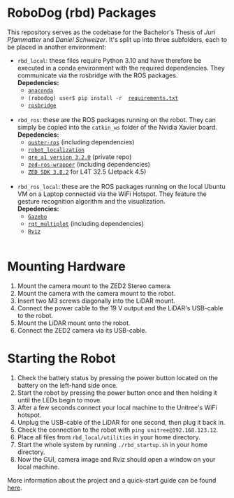 # RoboDog (rbd) Packages
This repository serves as the codebase for the Bachelor's Thesis of *Juri Pfammatter* and *Daniel Schweizer*. It's split up into three subfolders, each to be placed in another environment: 
* `rbd_local`: these files require Python 3.10 and have therefore be executed in a conda environment with the required dependencies. They communicate via the rosbridge with the ROS packages.  <br>
**Depedencies:**
    * [`anaconda`](https://repo.anaconda.com/archive/Anaconda3-2023.03-Linux-x86_64.sh)
    * `(robodog) user$ pip install -r  `[`requirements.txt`](https://github.com/juripfammatter/rbd_packages/blob/main/rbd_local/zhaw_ba_robodog/requirements.txt)
    * [`rosbridge`](http://wiki.ros.org/rosbridge_suite)
<br><br>
* `rbd_ros`: these are the ROS packages running on the robot. They can simply be copied into the `catkin_ws` folder of the Nvidia Xavier board. <br>
**Depedencies:**
    * [`ouster-ros`](https://github.com/ouster-lidar/ouster-ros) (including dependencies)
    * [`robot_localization`](https://github.com/cra-ros-pkg/robot_localization/tree/melodic-devel)
    * [`qre_a1 version 3.2.0`](https://github.com/MYBOTSHOP/qre_a1)  (private repo)
    * [`zed-ros-wrapper`](https://github.com/stereolabs/zed-ros-wrapper) (including dependencies)
    * [`ZED SDK 3.8.2`](https://download.stereolabs.com/zedsdk/3.8/l4t32.5/jetsons) for L4T 32.5 (Jetpack 4.5)
<br><br>
* `rbd_ros_local`: these are the ROS packages running on the local Ubuntu VM on a Laptop connected via the WiFi Hotspot.  They feature the gesture recognition algorithm and the visualization.<br>
**Depedencies:**
    * [`Gazebo`](http://wiki.ros.org/gazebo_ros_pkgs)
    * [`rqt_multiplot`](https://github.com/ANYbotics/rqt_multiplot_plugin) (including dependencies)
    * [`Rviz`](http://wiki.ros.org/rviz)
<br><br>

# Mounting Hardware
1. Mount the camera mount to the ZED2 Stereo camera.
2. Mount the camera with the camera mount to the robot.
3. Insert two M3 screws diagonally into the LiDAR mount.
4. Connect the power cable to the 19 V output and the LiDAR's USB-cable to the robot. 
5. Mount the LiDAR mount onto the robot.
6. Connect the ZED2 camera via its USB-cable.

# Starting the Robot
1. Check the battery status by pressing the power button located on the battery on the left-hand side once.
2. Start the robot by pressing the power button once and then holding it until the LEDs begin to move.
3. After a few seconds connect your local machine to the Unitree's WiFi hotspot.
4. Unplug the USB-cable of the LiDAR for one second, then plug it back in.
5. Check the connection to the robot with `ping unitree@192.168.123.12`.
6. Place all files from `rbd_local/utilities` in your home directory.
7. Start the whole system by running `./rbd_startup.sh` in your home directory.
8. Now the GUI, camera image and Rviz should open a window on your local machine.

More information about the project and a quick-start guide can be found [here](https://robodog.gitbook.io/robodog-documentation/).
